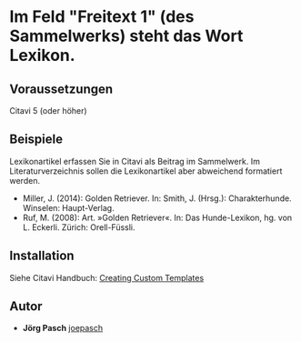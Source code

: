 # Im Feld "Freitext 1" (des Sammelwerks) steht das Wort Lexikon.

## Voraussetzungen
Citavi 5 (oder höher)

## Beispiele
Lexikonartikel erfassen Sie in Citavi als Beitrag im Sammelwerk. Im Literaturverzeichnis sollen die Lexikonartikel aber abweichend formatiert werden.


- Miller, J. (2014): Golden Retriever. In: Smith, J. (Hrsg.): Charakterhunde. Winselen: Haupt-Verlag.
- Ruf, M. (2008): Art. »Golden Retriever«. In: Das Hunde-Lexikon, hg. von L. Eckerli. Zürich: Orell-Füssli. 


## Installation
Siehe Citavi Handbuch: [Creating Custom Templates](http://www.citavi.com/creating_custom_templates)

## Autor

* **Jörg Pasch** [joepasch](https://github.com/joepasch)
